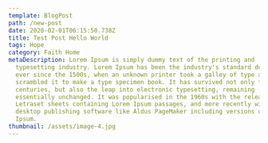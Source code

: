```yaml
---
template: BlogPost
path: /new-post
date: 2020-02-01T06:15:50.738Z
title: Test Post Hello World
tags: Hope
category: Faith Home
metaDescription: Lorem Ipsum is simply dummy text of the printing and
  typesetting industry. Lorem Ipsum has been the industry's standard dummy text
  ever since the 1500s, when an unknown printer took a galley of type and
  scrambled it to make a type specimen book. It has survived not only five
  centuries, but also the leap into electronic typesetting, remaining
  essentially unchanged. It was popularised in the 1960s with the release of
  Letraset sheets containing Lorem Ipsum passages, and more recently with
  desktop publishing software like Aldus PageMaker including versions of Lorem
  Ipsum.
thumbnail: /assets/image-4.jpg
---
```

